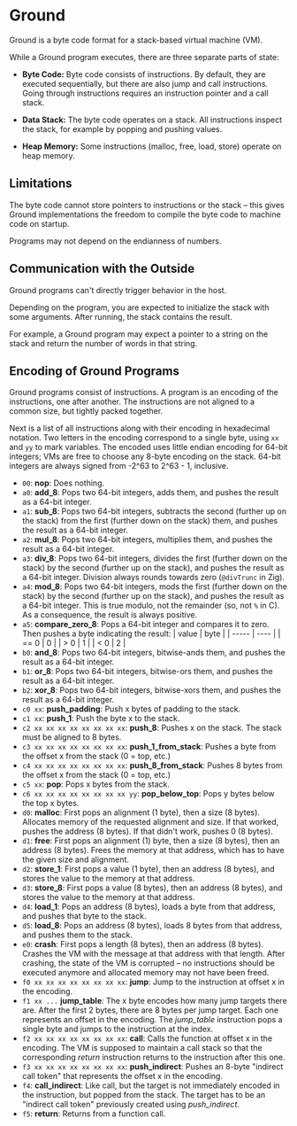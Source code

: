 # Ground

Ground is a byte code format for a stack-based virtual machine (VM).

While a Ground program executes, there are three separate parts of state:

- **Byte Code:**
  Byte code consists of instructions.
  By default, they are executed sequentially, but there are also jump and call instructions.
  Going through instructions requires an instruction pointer and a call stack.

- **Data Stack:**
  The byte code operates on a stack.
  All instructions inspect the stack, for example by popping and pushing values.

- **Heap Memory:**
  Some instructions (malloc, free, load, store) operate on heap memory.

## Limitations

The byte code cannot store pointers to instructions or the stack – this gives Ground implementations the freedom to compile the byte code to machine code on startup.

Programs may not depend on the endianness of numbers.

## Communication with the Outside

Ground programs can't directly trigger behavior in the host.

Depending on the program, you are expected to initialize the stack with some arguments.
After running, the stack contains the result.

For example, a Ground program may expect a pointer to a string on the stack and return the number of words in that string.

## Encoding of Ground Programs

Ground programs consist of instructions.
A program is an encoding of the instructions, one after another.
The instructions are not aligned to a common size, but tightly packed together.

Next is a list of all instructions along with their encoding in hexadecimal notation.
Two letters in the encoding correspond to a single byte, using `xx` and `yy` to mark variables.
The encoded uses little endian encoding for 64-bit integers; VMs are free to choose any 8-byte encoding on the stack.
64-bit integers are always signed from -2^63 to 2^63 - 1, inclusive.

- `00`: **nop**: Does nothing.
- `a0`: **add_8**:
  Pops two 64-bit integers, adds them, and pushes the result as a 64-bit integer.
- `a1`: **sub_8**:
  Pops two 64-bit integers, subtracts the second (further up on the stack) from the first (further down on the stack) them, and pushes the result as a 64-bit integer.
- `a2`: **mul_8**:
  Pops two 64-bit integers, multiplies them, and pushes the result as a 64-bit integer.
- `a3`: **div_8**:
  Pops two 64-bit integers, divides the first (further down on the stack) by the second (further up on the stack), and pushes the result as a 64-bit integer.
  Division always rounds towards zero (`@divTrunc` in Zig).
- `a4`: **mod_8**:
  Pops two 64-bit integers, mods the first (further down on the stack) by the second (further up on the stack), and pushes the result as a 64-bit integer.
  This is true modulo, not the remainder (so, not `%` in C).
  As a consequence, the result is always positive.
- `a5`: **compare_zero_8**:
  Pops a 64-bit integer and compares it to zero.
  Then pushes a byte indicating the result:
  | value | byte |
  | ----- | ---- |
  | == 0 | 0 |
  | > 0 | 1 |
  | < 0 | 2 |
- `b0`: **and_8**:
  Pops two 64-bit integers, bitwise-ands them, and pushes the result as a 64-bit integer.
- `b1`: **or_8**:
  Pops two 64-bit integers, bitwise-ors them, and pushes the result as a 64-bit integer.
- `b2`: **xor_8**:
  Pops two 64-bit integers, bitwise-xors them, and pushes the result as a 64-bit integer.
- `c0 xx`: **push_padding**:
  Push x bytes of padding to the stack.
- `c1 xx`: **push_1**:
  Push the byte x to the stack.
- `c2 xx xx xx xx xx xx xx xx`: **push_8**:
  Pushes x on the stack.
  The stack must be aligned to 8 bytes.
- `c3 xx xx xx xx xx xx xx xx`: **push_1_from_stack**:
  Pushes a byte from the offset x from the stack (0 = top, etc.)
- `c4 xx xx xx xx xx xx xx xx`: **push_8_from_stack**:
  Pushes 8 bytes from the offset x from the stack (0 = top, etc.)
- `c5 xx`: **pop**:
  Pops x bytes from the stack.
- `c6 xx xx xx xx xx xx xx xx yy`: **pop_below_top**:
  Pops y bytes below the top x bytes.
- `d0`: **malloc**:
  First pops an alignment (1 byte), then a size (8 bytes).
  Allocates memory of the requested alignment and size.
  If that worked, pushes the address (8 bytes).
  If that didn't work, pushes 0 (8 bytes).
- `d1`: **free**:
  First pops an alignment (1) byte, then a size (8 bytes), then an address (8 bytes).
  Frees the memory at that address, which has to have the given size and alignment.
- `d2`: **store_1**:
  First pops a value (1 byte), then an address (8 bytes), and stores the value to the memory at that address.
- `d3`: **store_8**:
  First pops a value (8 bytes), then an address (8 bytes), and stores the value to the memory at that address.
- `d4`: **load_1**:
  Pops an address (8 bytes), loads a byte from that address, and pushes that byte to the stack.
- `d5`: **load_8**:
  Pops an address (8 bytes), loads 8 bytes from that address, and pushes them to the stack.
- `e0`: **crash**:
  First pops a length (8 bytes), then an address (8 bytes).
  Crashes the VM with the message at that address with that length.
  After crashing, the state of the VM is corrupted – no instructions should be executed anymore and allocated memory may not have been freed.
- `f0 xx xx xx xx xx xx xx xx`: **jump**:
  Jump to the instruction at offset x in the encoding.
- `f1 xx ...` **jump_table**:
  The x byte encodes how many jump targets there are.
  After the first 2 bytes, there are 8 bytes per jump target.
  Each one represents an offset in the encoding.
  The _jump_table_ instruction pops a single byte and jumps to the instruction at the index.
- `f2 xx xx xx xx xx xx xx xx`: **call**:
  Calls the function at offset x in the encoding.
  The VM is supposed to maintain a call stack so that the corresponding _return_ instruction returns to the instruction after this one.
- `f3 xx xx xx xx xx xx xx xx`: **push_indirect**:
  Pushes an 8-byte "indirect call token" that represents the offset x in the encoding.
- `f4`: **call_indirect**:
  Like call, but the target is not immediately encoded in the instruction, but popped from the stack.
  The target has to be an "indirect call token" previously created using _push_indirect_.
- `f5`: **return**:
  Returns from a function call.
